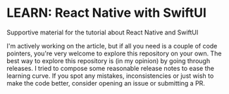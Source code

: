 # LEARN: React Native with SwiftUI
Supportive material for the tutorial about React Native and SwiftUI

I'm actively working on the article, but if all you need is a couple of code pointers, you're very welcome to explore this repository on your own. The best way to explore this repository is (in my opinion) by going through releases. I tried to compose some reasonable release notes to ease the learning curve. If you spot any mistakes, inconsistencies or just wish to make the code better, consider opening an issue or submitting a PR.
